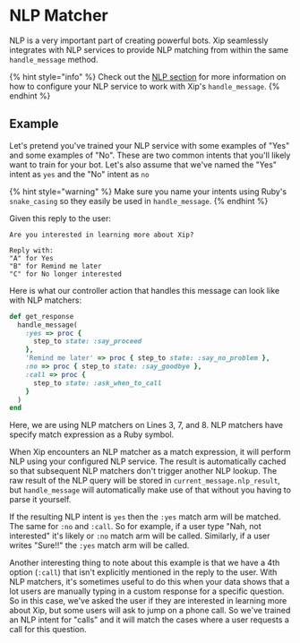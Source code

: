 # NLP Matcher

NLP is a very important part of creating powerful bots. Xip seamlessly integrates with NLP services to provide NLP matching from within the same `handle_message` method.

{% hint style="info" %}
Check out the [NLP section](../../nlp-nlu/overview.md) for more information on how to configure your NLP service to work with Xip's `handle_message`.
{% endhint %}

## Example

Let's pretend you've trained your NLP service with some examples of "Yes" and some examples of "No". These are two common intents that you'll likely want to train for your bot. Let's also assume that we've named the "Yes" intent as `yes` and the "No" intent as `no`

{% hint style="warning" %}
Make sure you name your intents using Ruby's `snake_casing` so they easily be used in `handle_message`.
{% endhint %}

Given this reply to the user:

```text
Are you interested in learning more about Xip?

Reply with:
"A" for Yes
"B" for Remind me later
"C" for No longer interested
```

Here is what our controller action that handles this message can look like with NLP matchers:

```ruby
def get_response
  handle_message(
    :yes => proc {
      step_to state: :say_proceed
    },
    'Remind me later' => proc { step_to state: :say_no_problem },
    :no => proc { step_to state: :say_goodbye },
    :call => proc {
      step_to state: :ask_when_to_call
    }
  )
end
```

Here, we are using NLP matchers on Lines 3, 7, and 8. NLP matchers have specify match expression as a Ruby symbol.

When Xip encounters an NLP matcher as a match expression, it will perform NLP using your configured NLP service. The result is automatically cached so that subsequent NLP matchers don't trigger another NLP lookup. The raw result of the NLP query will be stored in `current_message.nlp_result`, but `handle_message` will automatically make use of that without you having to parse it yourself.

If the resulting NLP intent is `yes` then the `:yes` match arm will be matched. The same for `:no` and `:call`. So for example, if a user type "Nah, not interested" it's likely or `:no` match arm will be called. Similarly, if a user writes "Sure!!" the `:yes` match arm will be called.

Another interesting thing to note about this example is that we have a 4th option \(`:call`\) that isn't explicitly mentioned in the reply to the user. With NLP matchers, it's sometimes useful to do this when your data shows that a lot users are manually typing in a custom response for a specific question. So in this case, we've asked the user if they are interested in learning more about Xip, but some users will ask to jump on a phone call. So we've trained an NLP intent for "calls" and it will match the cases where a user requests a call for this question.

